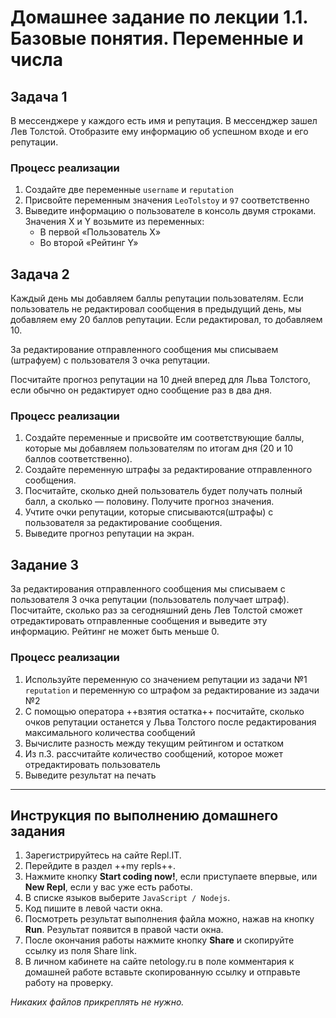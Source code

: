 # Домашнее задание по лекции 1.1. Базовые понятия. Переменные и числа

## Задача 1
В мессенджере у каждого есть имя и репутация. В мессенджер зашел Лев Толстой. Отобразите ему информацию об успешном входе и его репутации.

### Процесс реализации

1) Создайте две переменные `username` и `reputation`
2) Присвойте переменным значения `LeoTolstoy` и `97` соответственно
3) Выведите информацию о пользователе в консоль двумя строками. Значения X и Y возьмите из переменных:
    * В первой «Пользователь Х»
    * Во второй «Рейтинг Y»



## Задача 2

Каждый день мы добавляем баллы репутации пользователям. Если пользователь не редактировал сообщения в предыдущий день, мы добавляем ему 20 баллов репутации. Если редактировал, то добавляем 10.

За редактирование отправленного сообщения мы списываем (штрафуем) с пользователя 3 очка репутации.

Посчитайте прогноз репутации на 10 дней вперед для Льва Толстого, если обычно он редактирует одно сообщение раз в два дня.

### Процесс реализации
1. Создайте переменные и присвойте им соответствующие баллы, которые мы добавляем пользователям по итогам дня (20 и 10 баллов соответственно). 
2. Создайте переменную штрафы за редактирование отправленного сообщения.
3. Посчитайте, сколько дней пользователь будет получать полный балл, а сколько — половину. Получите прогноз значения.
4. Учтите очки репутации, которые списываются(штрафы) с пользователя за редактирование сообщения.
5. Выведите прогноз репутации на экран.


## Задание 3

За редактирования отправленного сообщения мы списываем с пользователя 3 очка репутации (пользователь получает штраф). Посчитайте, сколько раз за сегодняшний день Лев Толстой сможет отредактировать отправленные сообщения и выведите эту информацию. Рейтинг не может быть меньше 0.

### Процесс реализации
1. Используйте переменную со значением репутации из задачи №1 `reputation` и переменную со штрафом за редактирование из задачи №2
2. С помощью оператора ++взятия остатка++ посчитайте, сколько очков репутации останется у Льва Толстого после редактирования максимального количества сообщений
3. Вычислите разность между текущим рейтингом и остатком
4. Из п.3. рассчитайте количество сообщений, которое может отредактировать пользователь
5. Выведите результат на печать


***

## Инструкция по выполнению домашнего задания

1. Зарегистрируйтесь на сайте Repl.IT.
2. Перейдите в раздел ++my repls++.
3. Нажмите кнопку **Start coding now!**, если приступаете впервые, или **New Repl**, если у вас уже есть работы.
4. В списке языков выберите `JavaScript / Nodejs`.
5. Код пишите в левой части окна.
6. Посмотреть результат выполнения файла можно, нажав на кнопку **Run**. Результат появится в правой части окна.
7. После окончания работы нажмите кнопку **Share** и скопируйте ссылку из поля Share link.
8. В личном кабинете на сайте netology.ru в поле комментария к домашней работе вставьте скопированную ссылку и отправьте работу на проверку.

*Никаких файлов прикреплять не нужно.*
